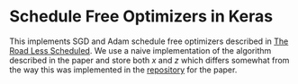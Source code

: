 # Schedule Free Optimizers in Keras

This implements SGD and Adam schedule free optimizers described in 
[The Road Less Scheduled](https://doi.org/10.48550/arXiv.2405.15682). We use a
naive implementation of the algorithm described in the paper and store both
*x* and *z* which differs somewhat from the way this was implemented in
the [repository](https://github.com/facebookresearch/schedule_free/tree/main) 
for the paper.

